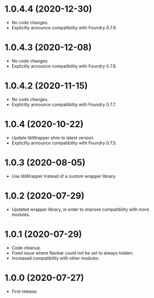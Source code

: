 # 1.0.4.4 (2020-12-30)

* No code changes.
* Explicitly announce compatibility with Foundry 0.7.9.

# 1.0.4.3 (2020-12-08)

* No code changes.
* Explicitly announce compatibility with Foundry 0.7.8.

# 1.0.4.2 (2020-11-15)

* No code changes.
* Explicitly announce compatibility with Foundry 0.7.7.

# 1.0.4 (2020-10-22)

* Update libWrapper shim to latest version.
* Explicitly announce compatibility with Foundry 0.7.5.

# 1.0.3 (2020-08-05)

* Use libWrapper instead of a custom wrapper library.

# 1.0.2 (2020-07-29)

* Updated wrapper library, in order to improve compatibility with more modules.

# 1.0.1 (2020-07-29)

* Code cleanup.
* Fixed issue where Navbar could not be set to always hidden.
* Increased compatibility with other modules.

# 1.0.0 (2020-07-27)

* First release.